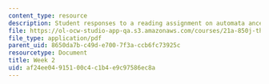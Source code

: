 ```yaml
---
content_type: resource
description: Student responses to a reading assignment on automata ancestries.
file: https://ol-ocw-studio-app-qa.s3.amazonaws.com/courses/21a-850j-the-anthropology-of-cybercultures-spring-2009/af24ee04915100c4c1b4e9c97586ec8a_MIT21A_850Js09_week2.pdf
file_type: application/pdf
parent_uid: 8650da7b-c49d-e700-7f3a-ccb6fc73925c
resourcetype: Document
title: Week 2
uid: af24ee04-9151-00c4-c1b4-e9c97586ec8a
---
```

